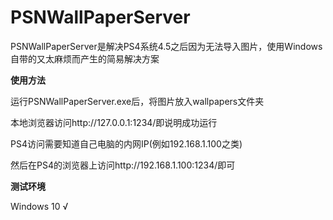 # PSNWallPaperServer
PSNWallPaperServer是解决PS4系统4.5之后因为无法导入图片，使用Windows自带的又太麻烦而产生的简易解决方案

**使用方法**

运行PSNWallPaperServer.exe后，将图片放入wallpapers文件夹

本地浏览器访问http://127.0.0.1:1234/即说明成功运行

PS4访问需要知道自己电脑的内网IP(例如192.168.1.100之类)

然后在PS4的浏览器上访问http://192.168.1.100:1234/即可



**测试环境**

Windows 10 √